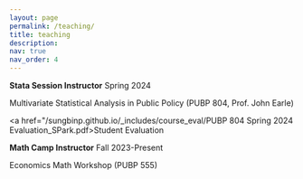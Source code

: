 ```yaml
---
layout: page
permalink: /teaching/
title: teaching
description:
nav: true
nav_order: 4
---
```


<strong>Stata Session Instructor</strong> Spring 2024

Multivariate Statistical Analysis in Public Policy (PUBP 804, Prof. John Earle)

<a href="/sungbinp.github.io/_includes/course_eval/PUBP 804 Spring 2024 Evaluation_SPark.pdf>Student Evaluation</a>

<strong>Math Camp Instructor</strong> Fall 2023-Present

Economics Math Workshop (PUBP 555)
